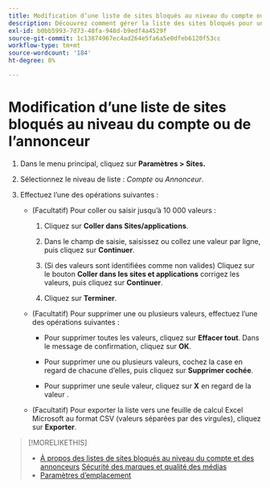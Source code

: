```yaml
---
title: Modification d’une liste de sites bloqués au niveau du compte ou de l’annonceur
description: Découvrez comment gérer la liste des sites bloqués pour un compte ou un annonceur.
exl-id: b0bb5993-7d73-48fa-948d-b9edf4a4529f
source-git-commit: 1c13874967ec4ad264e5fa6a5e0dfeb6120f53cc
workflow-type: tm+mt
source-wordcount: '184'
ht-degree: 0%

---
```


# Modification d’une liste de sites bloqués au niveau du compte ou de l’annonceur

1. Dans le menu principal, cliquez sur **Paramètres > Sites.**

1. Sélectionnez le niveau de liste : *Compte* ou *Annonceur*.

1. Effectuez l’une des opérations suivantes :

   * (Facultatif) Pour coller ou saisir jusqu’à 10 000 valeurs :

      1. Cliquez sur **Coller dans Sites/applications**.

      1. Dans le champ de saisie, saisissez ou collez une valeur par ligne, puis cliquez sur **Continuer**.

      1. (Si des valeurs sont identifiées comme non valides) Cliquez sur le bouton **Coller dans les sites et applications** corrigez les valeurs, puis cliquez sur **Continuer**.

      1. Cliquez sur **Terminer**.
   * (Facultatif) Pour supprimer une ou plusieurs valeurs, effectuez l’une des opérations suivantes :

      * Pour supprimer toutes les valeurs, cliquez sur **Effacer tout**. Dans le message de confirmation, cliquez sur **OK**.

      * Pour supprimer une ou plusieurs valeurs, cochez la case en regard de chacune d’elles, puis cliquez sur **Supprimer cochée**.

      * Pour supprimer une seule valeur, cliquez sur **X** en regard de la valeur .
   * (Facultatif) Pour exporter la liste vers une feuille de calcul Excel Microsoft au format CSV (valeurs séparées par des virgules), cliquez sur **Exporter**.



>[!MORELIKETHIS]
>
>* [À propos des listes de sites bloqués au niveau du compte et des annonceurs](/help/dsp/admin/blocked-sites-list-about.md)
   > [Sécurité des marques et qualité des médias](/help/dsp/introduction/features/brand-safety-media-quality.md)
>* [Paramètres d’emplacement](/help/dsp/campaign-management/placements/placement-settings.md)

